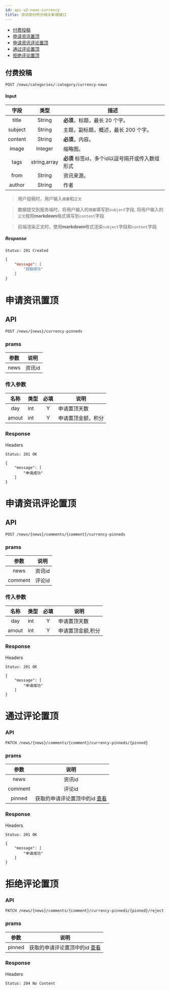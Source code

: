 ```yaml
---
id: api-v2-news-currency
title: 资讯部分积分相关新增接口
---
```


- [付费投稿](#付费投稿)
- [申请资讯置顶](#申请资讯置顶)
- [申请资讯评论置顶](#申请资讯评论置顶)
- [通过评论置顶](#通过评论置顶)
- [拒绝评论置顶](#拒绝评论置顶)

## 付费投稿

```
POST /news/categories/:category/currency-news
```

#### Input

| 字段 | 类型 | 描述 |
|:----:|:----:|----|
| title | String | **必须**，标题，最长 20 个字。 |
| subject | String | 主题，副标题，概述，最长 200 个字。 |
| content | String | **必须**，内容。 |
| image | Integer | 缩略图。 |
| tags | string,array | **必须** 标签id，多个id以逗号隔开或传入数组形式 |
| from | String | 资讯来源。 |
| author | String | 作者 |

> 用户投稿时，用户输入`摘要`和`正文`

> 数据提交到服务端时，将用户输入的`摘要`填写到`subject`字段, 将用户输入的`正文`按照**markdown**格式填写到`content`字段

> 前端渲染正文时，使用**markdown**格式渲染`subject`字段和`content`字段

##### Response

```
Status: 201 Created
```
```json
{
    "message": [
        "投稿成功"
    ]
}
```

# 申请资讯置顶

## API
```
POST /news/{news}/currency-pinneds
```

### prams
| 参数 | 说明 |
| :---: | :---: |
| news | 资讯id |

### 传入参数

| 名称 | 类型 | 必填 | 说明 |
|:----:|:-----|:----:|------|
| day  | int  | Y    | 申请置顶天数 |
| amout | int | Y    | 申请置顶金额，积分 | 

### Response

Headers

```
Status: 201 OK
```
```json5
{
    "message": [
        "申请成功"
    ]
}
```


# 申请资讯评论置顶

## API
```
POST /news/{news}/comments/{comment}/currency-pinneds
```

### prams
| 参数 | 说明 |
| :---: | :---: |
| news | 资讯id |
| comment| 评论id |

### 传入参数

| 名称 | 类型 | 必填 | 说明 |
|:----:|:-----|:----:|------|
| day  | int  | Y    | 申请置顶天数 |
| amout | int | Y    | 申请置顶金额,积分 | 

### Response

Headers

```
Status: 201 OK
```
```json5
{
    "message": [
        "申请成功"
    ]
}
```

# 通过评论置顶

### API
```
PATCH /news/{news}/comments/{comment}/currency-pinneds/{pinned}
```

### prams
| 参数 | 说明 |
| :---: | :---: |
| news | 资讯id |
| comment| 评论id |
| pinned | 获取的申请评论置顶中的id [查看](top-comments-list.md) |

### Response

Headers

```
Status: 201 OK
```
```json5
{
    "message": [
        "申请成功"
    ]
}
```

# 拒绝评论置顶

### API
```
PATCH /news/{news}/comments/{comment}/currency-pinneds/{pinned}/reject
```

### prams
| 参数 | 说明 |
| :---: | :---: |
| pinned | 获取的申请评论置顶中的id [查看](top-comments-list.md) |

### Response

Headers

```
Status: 204 No Content
```

